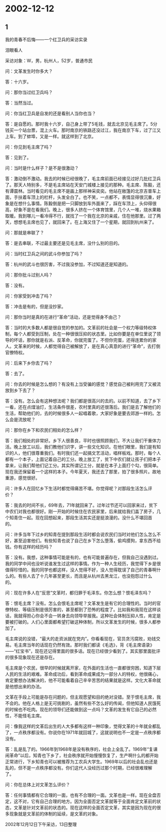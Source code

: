 # 2002-12-12

## 1

我的青春不后悔——一个红卫兵的采访实录  

泪眼看人 

采访对象：W，男，杭州人，52岁，普通市民 

问：文革发生时你多大？ 

答：十六岁。 

问：那你当过红卫兵吗？ 

答：当然当过。 

问：你当红卫兵是自发的还是看别人当你也当？ 

答：是自愿的。那时我十六岁，自己身上带了5毛钱，就去北京见毛主席了。5分钱买一个站台票，混上火车。那时南京的铁路还没过江，我在南京下车，过了江又上车。到了蚌埠，又是一样。就这样到了北京。 

问：你见到毛主席了吗？ 

答：见到了。 

问：当时是什么样子？是不是很激动？ 

答：激动倒不激动。我去的时候已经很晚了，毛主席前面已经接见过好几批红卫兵了。那天人特别多，不是毛主席站在天安门城楼上接见的那种。毛主席、陈毅，还有谭震林。当时看见的毛主席不是画上那样神采奕奕。他站在敞篷的北京吉普车上面，手扶着车顶上的栏杆，头发全白了。也不笑，一点都不，表情显得很沉重，好象是在想什么事情。陈毅倒是把一只脚放到车外面来了，踩在车顶上，头仰得很高，好象不是在看我们。晚上，很多人挤在一个体育馆里，几个人一堆，烧水果箱取暖。我到哪儿一看冷得不行，就找了一个我在北京的亲戚，住在他那里。过了两天，想想毛主席也见了，就回来了。在上海又住了一个星期，就回到杭州来了。 

问：那就是串联了？ 

答：是去串联，不过最主要还是见毛主席，没什么别的目的。 

问：当时红卫兵之间的武斗你参加了吗？ 

答：杭州的武斗也很厉害，不过我没参加，不过知道还是知道的。 

问：那你批斗过别人吗？ 

答：没有。 

问：你家受到冲击了吗？ 

答：冲击是有的，但是没抄家。 

问：那你当时是真的在进行“革命”活动，还是觉得身不由己？ 

答：当时的大多数人都是很自觉的参加的。文革前的社会是一个权力等级特权体制，每个人都受到压制，处在一种很很压抑的状态里。比如你要是在单位里说了领导的坏话，那你就是右派、反革命，你就完蛋了。不但你完蛋，还得连累你的家人。文革来的时候，人都觉得自己被解放了，是在真心真意的进行“革命”，去打倒官僚特权。 

问：后来下乡你去了吗？ 

答：去了。 

问：你去的时候是怎么想的？有没有上当受骗的感觉？感觉自己被利用完了又被流放到乡下去了？ 

答：没有。怎么会有这种想法呢？我们都是很高兴的去的。以前不知道，去了乡下一看，还在点煤油灯，生活条件很差，农村里真的还很落后。我们是去了解他们的生活，帮助他们的，去的时候很多人一起唱着歌，大家好象是要去郊游一样的。怎么会是流放呢？ 

问：那你在乡下和农民们相处的怎么样？ 

答：我们相处的非常好。乡下人很善良，平时也很照顾我们，不大让我们干重体力活。晚上放工以后，我们教他们识字，讲一些文化知识。在他们眼里，我们是有知识的人，他们很尊重我们。有时我们还一起搞文艺活动，唱样板戏。那时，每个人都有一个本子，上面记着自己的工分。晚上放工了，贫下中农们就让孩子们把本子拿来，让我们帮他们记工分。其实所谓记工分，就是在本子上面打个勾，很简单。现在我还保留着一个这样的本子。今年夏天，我还去了那里，拍了很多照片。故地重游，感觉很好。 

问：许多人在回忆乡下生活时都觉得痛苦不堪。你觉得呢？对那段生活怎么评价？ 

答：我去的时间不长，69年去，71年就回来了。过年过节还可以回家来过，贫下中农们对我也都很好。刚一开始的时候住在农民家里，后来就给我们盖了房子，几个知青住一起。现在回想起来，那段生活其实还是挺浪漫的。没什么不堪回首的。 

问：许多当年下过乡的知青在提到那段生活时都会说农民们当时对他们怎么怎么不好，甚至迫害他们。有些知青也说了自己在乡下怎么堕落，偷鸡摸狗，拿东西不给钱。你有这样的经历吗？ 

答：没有。我想，这种事情可能是有的，也有可能普遍存在，但我自己没遇到过。我的同学中间也没听说谁发生过这样的事情。作为一种人生经历，我觉得下乡是很值得珍惜的。我的同学也都这样，没人觉得不好，没人觉得耽误了自己的青春啊什么的。有些人去了十几年甚至更长，而且是从杭州去黑龙江，也没抱怨过什么的。 

问：现在许多人在“反思”文革时，都归罪于毛泽东。你怎么想？恨毛泽东吗？ 

答：恨毛主席？没有。怎么会恨毛主席呢？文革发生是有它的合理性的。当时的官僚特权、等级压制是很厉害的，甚至都到了恐怖的程度了。比如我和我现在这样谈话，我就得担心你会不会一转身去向领导举报我。这种社会体制压抑人性，肯定是要被打破的。人们心里面都希望打破这种体制，所以文革发生的时候，很多人都参加了。

毛主席说的没错，“最大的走资派就在党内”。你看看现在，官员贪污腐败，劝钱交易。毛主席当年的话现在仍然有效。那时我们都读《毛选》，背《毛主席语录》——“红宝书”，现在还记得里面的很多话。现在已经很少看到了。其实那里面批评的很多现象现在还是存在。

毛主席是个农民，很早的时候就离开家，在外面的生活也一直都很穷困，知道下层人民的生活的艰难。革命成功后，看到革命成果成为一部分人的特权，他很痛心，肯定要想办法解决的，他不可能看着自己辛辛苦苦的结果就是这样。文化大革命就是他想出来的办法。

文革在手段上可能是存在问题的，但主观愿望和目的绝对没错。至于恨毛主席，我不会的。他在人格上是无可挑剔的，虽然有些不怎么好的传闻，但他知道人民饿死的时候也不吃肉。现在的领导们还能做到这一点吗？文革的发生有它自己的必然性，不能怪毛主席。

问：像我这样的文革后出生的人大多都有这样一种印象，觉得文革的十年就全都乱了，一点秩序都没有。你说你在1971年就回城了，这就说明也不一定是一点秩序都没有。 

答：乱是乱了的。1966年到1968年是没有秩序的，社会上全乱了。1969年“复课闹革命”以后，知青也下乡了，社会秩序就开始慢慢恢复了，生产啊什么的都开始正常进行，下乡知青也可以被推荐为工农兵大学生。1969年以后的社会乱也还是乱的，但不是一点秩序都没有。你们这代人没经历过那个时期，已经很难理解了。 

问：你在总体上对文革怎么评价？ 

答：任何事情都有它合理的一面，也有不合理的一面。文革也是一样。现在全盘否定，这不对，它有自己合理的地方。因为全面否定文革就等于全面肯定文革前的状态，文革是针对文革前的状态的。现在这样的全面否定文革，其实是因为现在的很多现象就是文革前的体制的延续，是文革的对象。 

2002年12月12日下午采访，13日整理

